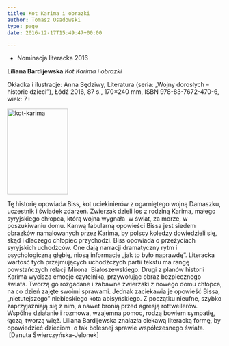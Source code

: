 ```yaml
---
title: Kot Karima i obrazki
author: Tomasz Osadowski
type: page
date: 2016-12-17T15:49:47+00:00

---
```

  * Nominacja literacka 2016

**Liliana Bardijewska** _Kot Karima i obrazki_

Okładka i ilustracje: Anna Sędziwy, Literatura (seria: „Wojny dorosłych – historie dzieci”), Łódź 2016, 87 s., 170&#215;240 mm, ISBN 978-83-7672-470-6, wiek: 7+

<img class="alignnone size-medium wp-image-3797" src="http://www.ibby.pl/wp-content/uploads/2016/12/Kot-Karima-142x200.jpg" alt="kot-karima" width="142" height="200" srcset="http://www.ibby.pl/wp-content/uploads/2016/12/Kot-Karima-142x200.jpg 142w, http://www.ibby.pl/wp-content/uploads/2016/12/Kot-Karima-71x100.jpg 71w, http://www.ibby.pl/wp-content/uploads/2016/12/Kot-Karima.jpg 203w" sizes="(max-width: 142px) 100vw, 142px" />

Tę historię opowiada Biss, kot uciekinierów z ogarniętego wojną Damaszku, uczestnik i świadek zdarzeń. Zwierzak dzieli los z rodziną Karima, małego syryjskiego chłopca, którą wojna wygnała  w świat, za morze, w poszukiwaniu domu. Kanwą fabularną opowieści Bissa jest siedem obrazków namalowanych przez Karima, by polscy koledzy dowiedzieli się, skąd i dlaczego chłopiec przychodzi. Biss opowiada o przeżyciach syryjskich uchodźców. One dają narracji dramatyczny rytm i psychologiczną głębię, niosą informacje „jak to było naprawdę”. Literacka wartość tych przejmujących uchodźczych partii tekstu ma rangę powstańczych relacji Mirona  Białoszewskiego. Drugi z planów historii Karima wycisza emocje czytelnika, przywołując obraz bezpiecznego świata. Tworzą go rozgadane i zabawne zwierzaki z nowego domu chłopca, na co dzień zajęte swoimi sprawami. Jednak zaciekawia je opowieść Bissa, „nietutejszego” niebieskiego kota abisyńskiego. Z początku nieufne, szybko zaprzyjaźniają się z nim, a nawet bronią przed agresją rottweilerów. Wspólne działanie i rozmowa, wzajemna pomoc, rodzą bowiem sympatię, łączą, tworzą więź. Liliana Bardijewska znalazła ciekawą literacką formę, by opowiedzieć dzieciom  o tak bolesnej sprawie współczesnego świata.  [Danuta Świerczyńska-Jelonek]